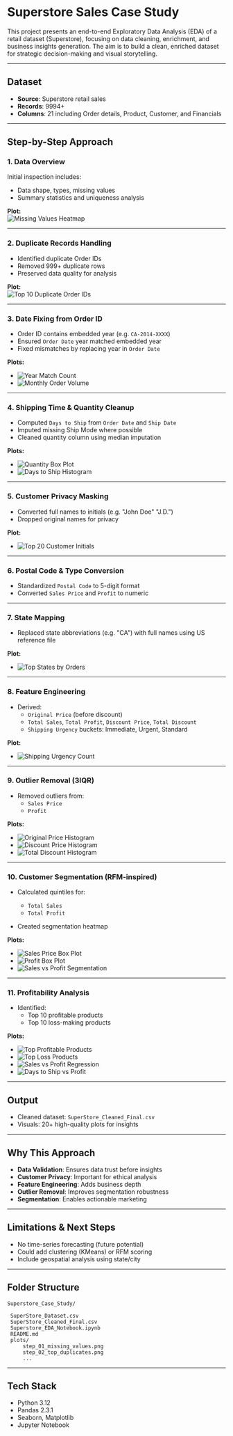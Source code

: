 # Superstore Sales Case Study

This project presents an end-to-end Exploratory Data Analysis (EDA) of a retail dataset (Superstore), focusing on data cleaning, enrichment, and business insights generation. The aim is to build a clean, enriched dataset for strategic decision-making and visual storytelling.

---

##  Dataset

- **Source**: Superstore retail sales
- **Records**: 9994+
- **Columns**: 21 including Order details, Product, Customer, and Financials

---

##  Step-by-Step Approach

### 1. Data Overview

Initial inspection includes:

- Data shape, types, missing values
- Summary statistics and uniqueness analysis

**Plot:**  
![Missing Values Heatmap](plots/step_01_missing_values.png)

---

### 2. Duplicate Records Handling

- Identified duplicate Order IDs
- Removed 999+ duplicate rows
- Preserved data quality for analysis

**Plot:**  
![Top 10 Duplicate Order IDs](plots/step_02_top_duplicates.png)

---

### 3. Date Fixing from Order ID

- Order ID contains embedded year (e.g. `CA-2014-XXXX`)
- Ensured `Order Date` year matched embedded year
- Fixed mismatches by replacing year in `Order Date`

**Plots:**

- ![Year Match Count](plots/step_03_year_match.png)
- ![Monthly Order Volume](plots/step_03_monthly_orders.png)

---

### 4. Shipping Time & Quantity Cleanup

- Computed `Days to Ship` from `Order Date` and `Ship Date`
- Imputed missing Ship Mode where possible
- Cleaned quantity column using median imputation

**Plots:**

- ![Quantity Box Plot](plots/step_04_quantity_boxplot.png)
- ![Days to Ship Histogram](plots/step_04_days_to_ship.png)

---

### 5. Customer Privacy Masking

- Converted full names to initials (e.g. "John Doe"  "J.D.")
- Dropped original names for privacy

**Plot:**

- ![Top 20 Customer Initials](plots/step_05_masked_initials.png)

---

### 6. Postal Code & Type Conversion

- Standardized `Postal Code` to 5-digit format
- Converted `Sales Price` and `Profit` to numeric

---

### 7. State Mapping

- Replaced state abbreviations (e.g. "CA") with full names using US reference file

**Plot:**

- ![Top States by Orders](plots/step_07_top_states.png)

---

### 8. Feature Engineering

- Derived:
  - `Original Price` (before discount)
  - `Total Sales`, `Total Profit`, `Discount Price`, `Total Discount`
  - `Shipping Urgency` buckets: Immediate, Urgent, Standard

**Plot:**

- ![Shipping Urgency Count](plots/step_08_shipping_urgency.png)

---

### 9. Outlier Removal (3IQR)

- Removed outliers from:
  - `Sales Price`
  - `Profit`

**Plots:**

- ![Original Price Histogram](plots/step_09_original_price.png)
- ![Discount Price Histogram](plots/step_09_discount_price.png)
- ![Total Discount Histogram](plots/step_09_total_discount.png)

---

### 10. Customer Segmentation (RFM-inspired)

- Calculated quintiles for:
  - `Total Sales`
  - `Total Profit`

- Created segmentation heatmap

**Plots:**

- ![Sales Price Box Plot](plots/step_10_sales_price_boxplot.png)
- ![Profit Box Plot](plots/step_10_profit_boxplot.png)
- ![Sales vs Profit Segmentation](plots/step_10_quintile_heatmap.png)

---

### 11. Profitability Analysis

- Identified:
  - Top 10 profitable products
  - Top 10 loss-making products

**Plots:**

- ![Top Profitable Products](plots/step_11_top_profit_products.png)
- ![Top Loss Products](plots/step_11_loss_products.png)
- ![Sales vs Profit Regression](plots/step_11_sales_vs_profit_regression.png)
- ![Days to Ship vs Profit](plots/step_11_days_to_ship_vs_profit_violin.png)

---

##  Output

- Cleaned dataset: `SuperStore_Cleaned_Final.csv`
- Visuals: 20+ high-quality plots for insights

---

##  Why This Approach

- **Data Validation**: Ensures data trust before insights
- **Customer Privacy**: Important for ethical analysis
- **Feature Engineering**: Adds business depth
- **Outlier Removal**: Improves segmentation robustness
- **Segmentation**: Enables actionable marketing

---

##  Limitations & Next Steps

- No time-series forecasting (future potential)
- Could add clustering (KMeans) or RFM scoring
- Include geospatial analysis using state/city

---

##  Folder Structure

```
Superstore_Case_Study/

 SuperStore_Dataset.csv
 SuperStore_Cleaned_Final.csv
 Superstore_EDA_Notebook.ipynb
 README.md
 plots/
     step_01_missing_values.png
     step_02_top_duplicates.png
     ...
```

---

##  Tech Stack

- Python 3.12
- Pandas 2.3.1
- Seaborn, Matplotlib
- Jupyter Notebook
